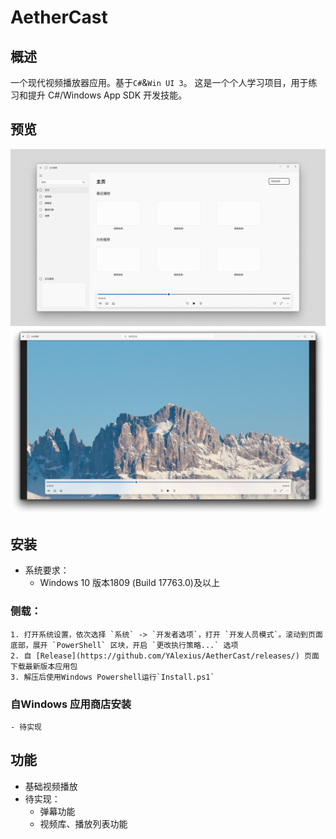 # AetherCast

## 概述
一个现代视频播放器应用。基于`C#`&`Win UI 3`。
这是一个个人学习项目，用于练习和提升 C#/Windows App SDK 开发技能。

## 预览
![预览](./docs/UIpreview1.png)
![预览](./docs/UIpreview2.png)

## 安装
- 系统要求：
    - Windows 10 版本1809 (Build 17763.0)及以上
### 侧载：
    1. 打开系统设置，依次选择 `系统` -> `开发者选项`，打开 `开发人员模式`。滚动到页面底部，展开 `PowerShell` 区块，开启 `更改执行策略...` 选项
    2. 自 [Release](https://github.com/YAlexius/AetherCast/releases/) 页面下载最新版本应用包
    3. 解压后使用Windows Powershell运行`Install.ps1`
### 自Windows 应用商店安装
    - 待实现

## 功能
- 基础视频播放
- 待实现：
    - 弹幕功能
    - 视频库、播放列表功能

